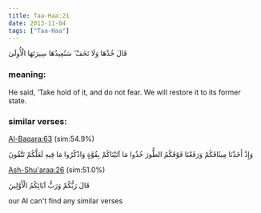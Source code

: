```yaml
---
title: Taa-Haa:21
date: 2013-11-04
tags: ["Taa-Haa"]
---
```

قَالَ خُذْهَا وَلَا تَخَفْ ۖ سَنُعِيدُهَا سِيرَتَهَا الْأُولَىٰ
### meaning: 
He said, ‘Take hold of it, and do not fear. We will restore it to its former state.
### similar verses: 

[Al-Baqara:63](/2/63) (sim:54.9%)

وَإِذْ أَخَذْنَا مِيثَاقَكُمْ وَرَفَعْنَا فَوْقَكُمُ الطُّورَ خُذُوا مَا آتَيْنَاكُمْ بِقُوَّةٍ وَاذْكُرُوا مَا فِيهِ لَعَلَّكُمْ تَتَّقُونَ

[Ash-Shu'araa:26](/26/26) (sim:51.0%)

قَالَ رَبُّكُمْ وَرَبُّ آبَائِكُمُ الْأَوَّلِينَ

our AI can't find any similar verses


